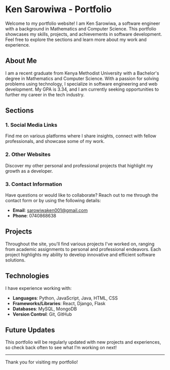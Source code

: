 # Ken Sarowiwa - Portfolio

Welcome to my portfolio website! I am Ken Sarowiwa, a software engineer with a background in Mathematics and Computer Science. This portfolio showcases my skills, projects, and achievements in software development. Feel free to explore the sections and learn more about my work and experience.

## About Me
I am a recent graduate from Kenya Methodist University with a Bachelor's degree in Mathematics and Computer Science. With a passion for solving problems using technology, I specialize in software engineering and web development. My GPA is 3.34, and I am currently seeking opportunities to further my career in the tech industry.

## Sections

### 1. Social Media Links
Find me on various platforms where I share insights, connect with fellow professionals, and showcase some of my work.

### 2. Other Websites
Discover my other personal and professional projects that highlight my growth as a developer.

### 3. Contact Information
Have questions or would like to collaborate? Reach out to me through the contact form or by using the following details:
- **Email**: [sarowiwaken001@gmail.com](mailto:sarowiwaken001@gmail.com)
- **Phone**: 0740868638

## Projects
Throughout the site, you'll find various projects I've worked on, ranging from academic assignments to personal and professional endeavors. Each project highlights my ability to develop innovative and efficient software solutions.

## Technologies
I have experience working with:
- **Languages**: Python, JavaScript, Java, HTML, CSS
- **Frameworks/Libraries**: React, Django, Flask
- **Databases**: MySQL, MongoDB
- **Version Control**: Git, GitHub

## Future Updates
This portfolio will be regularly updated with new projects and experiences, so check back often to see what I’m working on next!

---

Thank you for visiting my portfolio!
